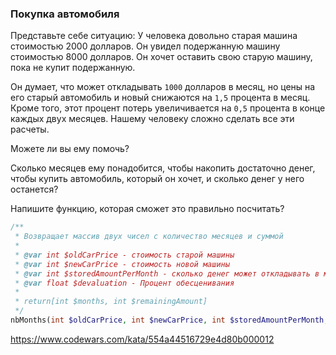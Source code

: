 ### Покупка автомобиля

Представьте себе ситуацию:
У человека довольно старая машина стоимостью 2000 долларов. Он увидел подержанную 
машину стоимостью 8000 долларов. Он хочет оставить свою старую машину, пока не купит 
подержанную.

Он думает, что может откладывать `1000` долларов в месяц, но цены на его старый 
автомобиль и новый снижаются на `1,5` процента в месяц. Кроме того, этот процент 
потерь увеличивается на `0,5` процента в конце каждых двух месяцев. Нашему человеку 
сложно сделать все эти расчеты.

Можете ли вы ему помочь?

Сколько месяцев ему понадобится, чтобы накопить достаточно денег, чтобы купить 
автомобиль, который он хочет, и сколько денег у него останется?

Напишите функцию, которая сможет это правильно посчитать?

```php
/**
 * Возвращает массив двух чисел с количество месяцев и суммой
 * 
 * @var int $oldCarPrice - стоимость старой машины
 * @var int $newCarPrice - стоимость новой машины
 * @var int $storedAmountPerMonth - сколько денег может откладывать в месяц
 * @var float $devaluation - Процент обесценивания 
 * 
 * return[int $months, int $remainingAmount]
 */
nbMonths(int $oldCarPrice, int $newCarPrice, int $storedAmountPerMonth, float $devaluation): array
```
https://www.codewars.com/kata/554a44516729e4d80b000012